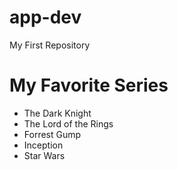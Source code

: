 # app-dev
My First Repository
# My Favorite Series
- The Dark Knight
- The Lord of the Rings
- Forrest Gump
- Inception
- Star Wars
